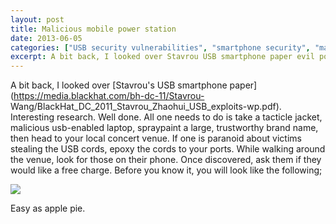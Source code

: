 ```yaml
---
layout: post
title: Malicious mobile power station
date: 2013-06-05
categories: ["USB security vulnerabilities", "smartphone security", "malicious USB attacks", "Stavrou's research", "cybersecurity threats", "social engineering"]
excerpt: A bit back, I looked over Stavrou USB smartphone paper evil power station
---
```

A bit back, I looked over [Stavrou's USB smartphone
paper](https://media.blackhat.com/bh-dc-11/Stavrou-
Wang/BlackHat_DC_2011_Stavrou_Zhaohui_USB_exploits-wp.pdf).  Interesting
research.  Well done.   All one needs to do is take a tacticle jacket,
malicious usb-enabled laptop, spraypaint a large, trustworthy brand name, then
head to your local concert venue.  If one is paranoid about victims stealing
the USB cords, epoxy the cords to your ports.  While walking around the venue,
look for those on their phone.  Once discovered, ask them if they would like a
free charge.   Before you know it, you will look like the following;

![](/images/USBPowerHack.png.avif)

Easy as apple pie.

​


